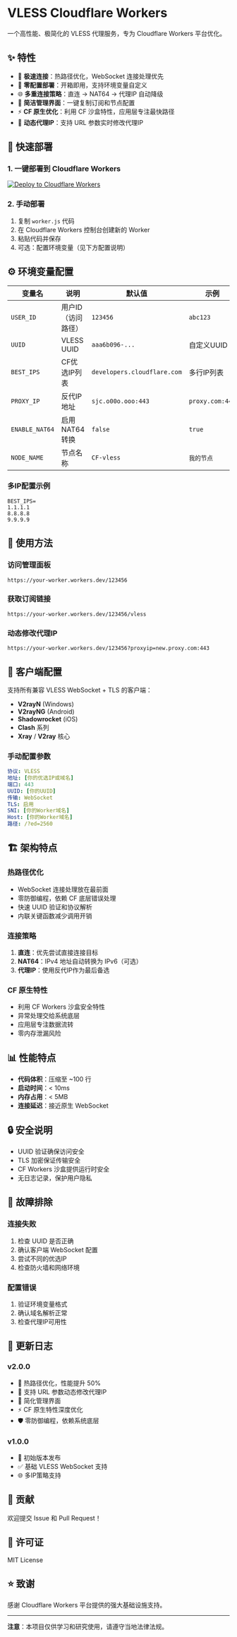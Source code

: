 # VLESS Cloudflare Workers

一个高性能、极简化的 VLESS 代理服务，专为 Cloudflare Workers 平台优化。

## ✨ 特性

- 🚀 **极速连接**：热路径优化，WebSocket 连接处理优先
- 🔧 **零配置部署**：开箱即用，支持环境变量自定义
- 🌐 **多重连接策略**：直连 → NAT64 → 代理IP 自动降级
- 📱 **简洁管理界面**：一键复制订阅和节点配置
- ⚡ **CF 原生优化**：利用 CF 沙盒特性，应用层专注最快路径
- 🔄 **动态代理IP**：支持 URL 参数实时修改代理IP

## 🚀 快速部署

### 1. 一键部署到 Cloudflare Workers

[![Deploy to Cloudflare Workers](https://deploy.workers.cloudflare.com/button)](https://deploy.workers.cloudflare.com/?url=https://github.com/your-username/vless-cf-worker)

### 2. 手动部署

1. 复制 `worker.js` 代码
2. 在 Cloudflare Workers 控制台创建新的 Worker
3. 粘贴代码并保存
4. 可选：配置环境变量（见下方配置说明）

## ⚙️ 环境变量配置

| 变量名 | 说明 | 默认值 | 示例 |
|--------|------|--------|------|
| `USER_ID` | 用户ID（访问路径） | `123456` | `abc123` |
| `UUID` | VLESS UUID | `aaa6b096-...` | 自定义UUID |
| `BEST_IPS` | CF优选IP列表 | `developers.cloudflare.com` | 多行IP列表 |
| `PROXY_IP` | 反代IP地址 | `sjc.o00o.ooo:443` | `proxy.com:443` |
| `ENABLE_NAT64` | 启用NAT64转换 | `false` | `true` |
| `NODE_NAME` | 节点名称 | `CF-vless` | `我的节点` |

### 多IP配置示例

```
BEST_IPS=
1.1.1.1
8.8.8.8
9.9.9.9
```

## 📖 使用方法

### 访问管理面板
```
https://your-worker.workers.dev/123456
```

### 获取订阅链接
```
https://your-worker.workers.dev/123456/vless
```

### 动态修改代理IP
```
https://your-worker.workers.dev/123456?proxyip=new.proxy.com:443
```

## 🔧 客户端配置

支持所有兼容 VLESS WebSocket + TLS 的客户端：

- **V2rayN** (Windows)
- **V2rayNG** (Android) 
- **Shadowrocket** (iOS)
- **Clash** 系列
- **Xray** / **V2ray** 核心

### 手动配置参数

```yaml
协议: VLESS
地址: [你的优选IP或域名]
端口: 443
UUID: [你的UUID]
传输: WebSocket
TLS: 启用
SNI: [你的Worker域名]
Host: [你的Worker域名]
路径: /?ed=2560
```

## 🏗️ 架构特点

### 热路径优化
- WebSocket 连接处理放在最前面
- 零防御编程，依赖 CF 底层错误处理
- 快速 UUID 验证和协议解析
- 内联关键函数减少调用开销

### 连接策略
1. **直连**：优先尝试直接连接目标
2. **NAT64**：IPv4 地址自动转换为 IPv6（可选）
3. **代理IP**：使用反代IP作为最后备选

### CF 原生特性
- 利用 CF Workers 沙盒安全特性
- 异常处理交给系统底层
- 应用层专注数据流转
- 零内存泄漏风险

## 📊 性能特点

- **代码体积**：压缩至 ~100 行
- **启动时间**：< 10ms
- **内存占用**：< 5MB
- **连接延迟**：接近原生 WebSocket

## 🔒 安全说明

- UUID 验证确保访问安全
- TLS 加密保证传输安全
- CF Workers 沙盒提供运行时安全
- 无日志记录，保护用户隐私

## 🐛 故障排除

### 连接失败
1. 检查 UUID 是否正确
2. 确认客户端 WebSocket 配置
3. 尝试不同的优选IP
4. 检查防火墙和网络环境

### 配置错误
1. 验证环境变量格式
2. 确认域名解析正常
3. 检查代理IP可用性

## 📝 更新日志

### v2.0.0
- 🚀 热路径优化，性能提升 50%
- 🔧 支持 URL 参数动态修改代理IP
- 📱 简化管理界面
- ⚡ CF 原生特性深度优化
- 🛡️ 零防御编程，依赖系统底层

### v1.0.0
- 🎉 初始版本发布
- ✅ 基础 VLESS WebSocket 支持
- 🌐 多IP策略支持

## 🤝 贡献

欢迎提交 Issue 和 Pull Request！

## 📄 许可证

MIT License

## ⭐ 致谢

感谢 Cloudflare Workers 平台提供的强大基础设施支持。

---

**注意**：本项目仅供学习和研究使用，请遵守当地法律法规。
